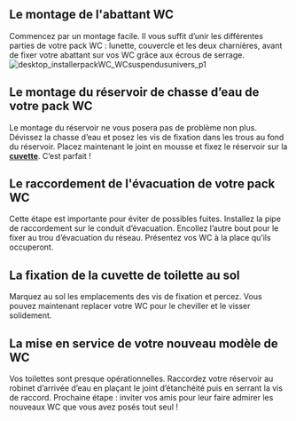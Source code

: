 ## Le montage de l'abattant WC
Commencez par un montage facile. Il vous suffit d’unir les différentes parties de votre pack WC : lunette, couvercle et les deux charnières, avant de fixer votre abattant sur vos WC grâce aux écrous de serrage.
![desktop_installerpackWC_WCsuspendusunivers_p1](//statics.lapeyre.fr/img/contrib/2bdd4da3002095ab/desktop_installerpackWC_WCsuspendusunivers_p1.jpg)
##
## Le montage du réservoir de chasse d’eau de votre pack WC
Le montage du réservoir ne vous posera pas de problème non plus. Dévissez la chasse d’eau et posez les vis de fixation dans les trous au fond du réservoir. Placez maintenant le joint en mousse et fixez le réservoir sur la **[cuvette](/wc-poser-CCN0130)**. C’est parfait !
## Le raccordement de l'évacuation de votre pack WC
Cette étape est importante pour éviter de possibles fuites. Installez la pipe de raccordement sur le conduit d’évacuation. Encollez l’autre bout pour le fixer au trou d’évacuation du réseau. Présentez vos WC à la place qu’ils occuperont.
## La fixation de la cuvette de toilette au sol
Marquez au sol les emplacements des vis de fixation et percez. Vous pouvez maintenant replacer votre WC pour le cheviller et le visser solidement.
## La mise en service de votre nouveau modèle de WC
Vos toilettes sont presque opérationnelles. Raccordez votre réservoir au robinet d’arrivée d’eau en plaçant le joint d’étanchéité puis en serrant la vis de raccord.
Prochaine étape : inviter vos amis pour leur faire admirer les nouveaux WC que vous avez posés tout seul !